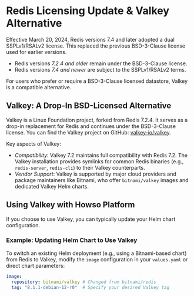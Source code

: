 # Redis Licensing Update & Valkey Alternative

Effective March 20, 2024, Redis versions 7.4 and later adopted a dual SSPLv1/RSALv2 license. This replaced the previous BSD-3-Clause license used for earlier versions.

- Redis versions _7.2.4 and older_ remain under the BSD-3-Clause license.
- Redis versions _7.4 and newer_ are subject to the SSPLv1/RSALv2 terms.

For users who prefer or require a BSD-3-Clause licensed datastore, Valkey is a compatible alternative.

## Valkey: A Drop-In BSD-Licensed Alternative

Valkey is a Linux Foundation project, forked from Redis 7.2.4. It serves as a drop-in replacement for Redis and continues under the BSD-3-Clause license. You can find the Valkey project on GitHub: [valkey-io/valkey](https://github.com/valkey-io/valkey).

Key aspects of Valkey:
- _Compatibility_: Valkey 7.2 maintains full compatibility with Redis 7.2. The Valkey installation provides symlinks for common Redis binaries (e.g., `redis-server`, `redis-cli`) to their Valkey counterparts.
- _Vendor Support_: Valkey is supported by major cloud providers and package maintainers like Bitnami, who offer `bitnami/valkey` images and dedicated Valkey Helm charts.

## Using Valkey with Howso Platform

If you choose to use Valkey, you can typically update your Helm chart configuration.

### Example: Updating Helm Chart to Use Valkey

To switch an existing Helm deployment (e.g., using a Bitnami-based chart) from Redis to Valkey, modify the `image` configuration in your `values.yaml` or direct chart parameters:

```yaml
image:
  repository: bitnami/valkey # Changed from bitnami/redis
  tag: "8.1.1-debian-12-r0"  # Specify your desired Valkey tag
``` 